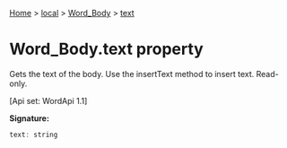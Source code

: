 [Home](./index) &gt; [local](local.md) &gt; [Word\_Body](local.word_body.md) &gt; [text](local.word_body.text.md)

# Word\_Body.text property

Gets the text of the body. Use the insertText method to insert text. Read-only. 

 \[Api set: WordApi 1.1\]

**Signature:**
```javascript
text: string
```
